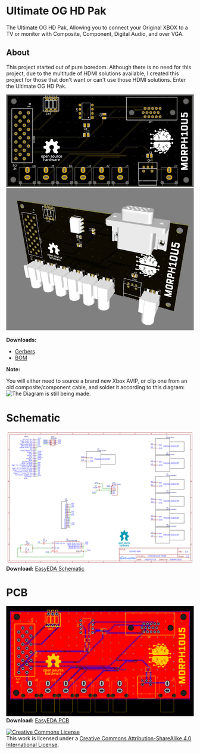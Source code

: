 # Ultimate OG HD Pak
The Ultimate OG HD Pak, Allowing you to connect your Original XBOX to a TV or monitor with Composite, Component, Digital Audio, and over VGA.

## About
This project started out of pure boredom. Although there is no need for this project, due to the multitude of HDMI solutions available,
I created this project for those that don't want or can't use those HDMI solutions. Enter the Ultimate OG HD Pak.

![Bare PCB](/images/Bare.PNG) ![3D PCB](/images/3D.PNG)

**Downloads:**
* [Gerbers](/Files/Gerber_OGHD-Pak_2020-07-15_14-35-15.zip)
* [BOM](/Files/BOM.csv)

**Note:**

You will either need to source a brand new Xbox AVIP, or clip one from an old composite/component cable, and solder it according to this diagram:
![The Diagram is still being made.](/images/#.png)

# Schematic
![Schematic Image](/images/OGHDPakSchematic.png)
**Download:**
[EasyEDA Schematic](http://github.com/M0RPH10U5/ultimate-og-hd-pak/Files/Schematic.json)

# PCB
![PCB Image](/images/PCB.png)
**Download:**
[EasyEDA PCB](http://gitbub.com/M0RPH10U5/ultimate-og-hd-pak/Files/PCB.json)

<a rel="license" href="http://creativecommons.org/licenses/by-sa/4.0/"><img alt="Creative Commons License" style="border-width:0" src="https://i.creativecommons.org/l/by-sa/4.0/88x31.png" /></a><br />This work is licensed under a <a rel="license" href="http://creativecommons.org/licenses/by-sa/4.0/">Creative Commons Attribution-ShareAlike 4.0 International License</a>.
